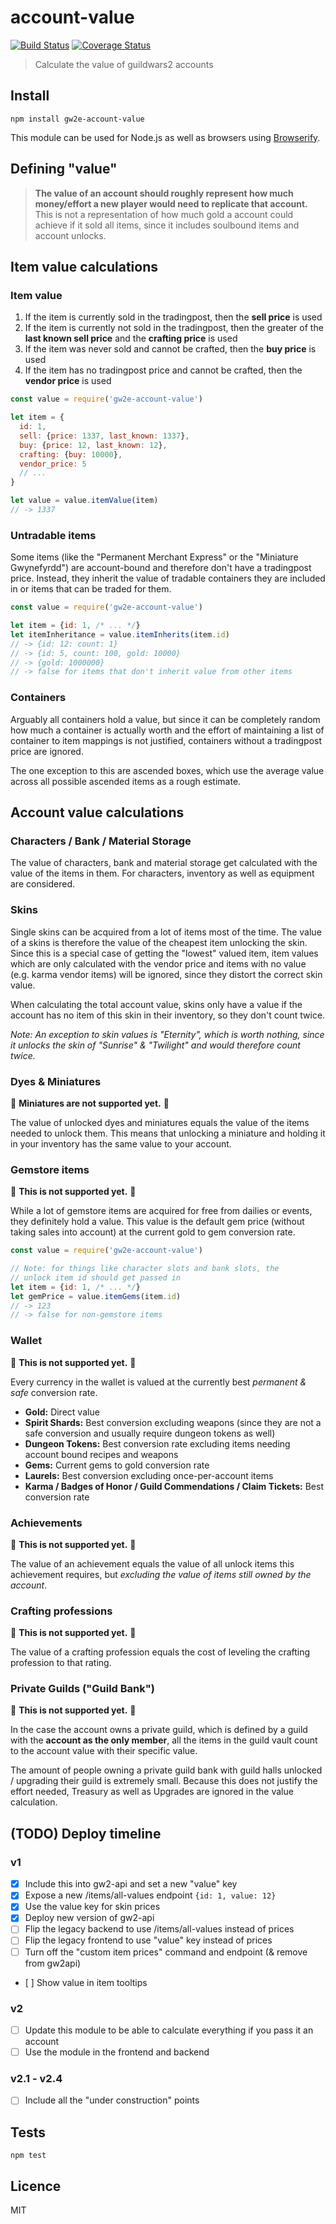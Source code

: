 # account-value

[![Build Status](https://img.shields.io/travis/gw2efficiency/account-value.svg?style=flat-square)](https://travis-ci.org/gw2efficiency/account-value)
[![Coverage Status](https://img.shields.io/codecov/c/github/gw2efficiency/account-value/master.svg?style=flat-square)](https://codecov.io/github/gw2efficiency/account-value)

> Calculate the value of guildwars2 accounts

## Install

```
npm install gw2e-account-value
```

This module can be used for Node.js as well as browsers using [Browserify](https://github.com/substack/browserify-handbook#how-node_modules-works).

## Defining "value"

> **The value of an account should roughly represent how much money/effort a new player would need to replicate that account.** This is not a representation of how much gold a account could achieve if it sold all items, since it includes soulbound items and account unlocks.

## Item value calculations

### Item value

1. If the item is currently sold in the tradingpost, then the **sell price** is used
2. If the item is currently not sold in the tradingpost, then the greater of the **last known sell price** and the **crafting price** is used
3. If the item was never sold and cannot be crafted, then the **buy price** is used
4. If the item has no tradingpost price and cannot be crafted, then the **vendor price** is used

```js
const value = require('gw2e-account-value')

let item = {
  id: 1, 
  sell: {price: 1337, last_known: 1337}, 
  buy: {price: 12, last_known: 12}, 
  crafting: {buy: 10000}, 
  vendor_price: 5
  // ...
}

let value = value.itemValue(item)
// -> 1337
```

### Untradable items

Some items (like the "Permanent Merchant Express" or the "Miniature Gwynefyrdd") are account-bound and therefore don't have a tradingpost price. Instead, they inherit the value of tradable containers they are included in or items that can be traded for them.

```js
const value = require('gw2e-account-value')

let item = {id: 1, /* ... */}
let itemInheritance = value.itemInherits(item.id)
// -> {id: 12: count: 1}
// -> {id: 5, count: 100, gold: 10000}
// -> {gold: 1000000}
// -> false for items that don't inherit value from other items
```

### Containers

Arguably all containers hold a value, but since it can be completely random how much a container is actually worth and the effort of maintaining a list of container to item mappings is not justified, containers without a tradingpost price are ignored.

The one exception to this are ascended boxes, which use the average value across all possible ascended items as a rough estimate.

## Account value calculations

### Characters / Bank / Material Storage

The value of characters, bank and material storage get calculated with the value of the items in them. For characters, inventory as well as equipment are considered.

### Skins

Single skins can be acquired from a lot of items most of the time. The value of a skins is therefore the value of the cheapest item unlocking the skin. Since this is a special case of getting the "lowest" valued item, item values which are only calculated with the vendor price and items with no value (e.g. karma vendor items) will be ignored, since they distort the correct skin value.

When calculating the total account value, skins only have a value if the account has no item of this skin in their inventory, so they don't count twice.

*Note: An exception to skin values is "Eternity", which is worth nothing, since it unlocks the skin of "Sunrise" & "Twilight" and would therefore count twice.*

### Dyes & Miniatures

:construction: **Miniatures are not supported yet.** :construction:

The value of unlocked dyes and miniatures equals the value of the items needed to unlock them. This means that unlocking a miniature and holding it in your inventory has the same value to your account.

### Gemstore items

:construction: **This is not supported yet.** :construction:

While a lot of gemstore items are acquired for free from dailies or events, they definitely hold a value. This value is the default gem price (without taking sales into account) at the current gold to gem conversion rate.

```js
const value = require('gw2e-account-value')

// Note: for things like character slots and bank slots, the
// unlock item id should get passed in
let item = {id: 1, /* ... */}
let gemPrice = value.itemGems(item.id)
// -> 123
// -> false for non-gemstore items
```

### Wallet

:construction: **This is not supported yet.** :construction:

Every currency in the wallet is valued at the currently best *permanent & safe* conversion rate.

- **Gold:** Direct value
- **Spirit Shards:** Best conversion excluding weapons (since they are not a safe conversion and usually require dungeon tokens as well)
- **Dungeon Tokens:** Best conversion rate excluding items needing account bound recipes and weapons
- **Gems:** Current gems to gold conversion rate
- **Laurels:** Best conversion excluding once-per-account items
- **Karma / Badges of Honor / Guild Commendations / Claim Tickets:** Best conversion rate

### Achievements

:construction: **This is not supported yet.** :construction:

The value of an achievement equals the value of all unlock items this achievement requires, but *excluding the value of items still owned by the account*.

### Crafting professions

:construction: **This is not supported yet.** :construction:

The value of a crafting profession equals the cost of leveling the crafting profession to that rating.

### Private Guilds ("Guild Bank")

:construction: **This is not supported yet.** :construction:

In the case the account owns a private guild, which is defined by a guild with the **account as the only member**, all the items in the guild vault count to the account value with their specific value.

The amount of people owning a private guild bank with guild halls unlocked / upgrading their guild is extremely small. Because this does not justify the effort needed, Treasury as well as Upgrades are ignored in the value calculation.

## (TODO) Deploy timeline

### v1

- [X] Include this into gw2-api and set a new "value" key
- [X] Expose a new /items/all-values endpoint `{id: 1, value: 12}`
- [X] Use the value key for skin prices
- [X] Deploy new version of gw2-api
- [ ] Flip the legacy backend to use /items/all-values instead of prices
- [ ] Flip the legacy frontend to use "value" key instead of prices
- [ ] Turn off the "custom item prices" command and endpoint (& remove from gw2api)
- [ ] Show value in item tooltips

### v2

- [ ] Update this module to be able to calculate everything if you pass it an account
- [ ] Use the module in the frontend and backend

### v2.1 - v2.4

- [ ] Include all the "under construction" points

## Tests

```
npm test
```

## Licence

MIT
